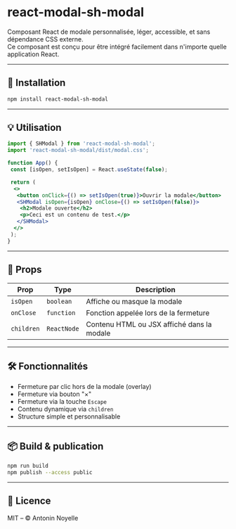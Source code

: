 # react-modal-sh-modal

Composant React de modale personnalisée, léger, accessible, et sans dépendance CSS externe.  
Ce composant est conçu pour être intégré facilement dans n'importe quelle application React.

---

## 🚀 Installation

```bash
npm install react-modal-sh-modal
```

---

## 💡 Utilisation

```jsx
import { SHModal } from 'react-modal-sh-modal';
import 'react-modal-sh-modal/dist/modal.css';

function App() {
 const [isOpen, setIsOpen] = React.useState(false);

 return (
  <>
   <button onClick={() => setIsOpen(true)}>Ouvrir la modale</button>
   <SHModal isOpen={isOpen} onClose={() => setIsOpen(false)}>
    <h2>Modale ouverte</h2>
    <p>Ceci est un contenu de test.</p>
   </SHModal>
  </>
 );
}
```

---

## 🧩 Props

| Prop      | Type       | Description                                     |
|-----------|------------|-------------------------------------------------|
| `isOpen`  | `boolean`  | Affiche ou masque la modale                    |
| `onClose` | `function` | Fonction appelée lors de la fermeture          |
| `children`| `ReactNode`| Contenu HTML ou JSX affiché dans la modale     |

---

## 🛠️ Fonctionnalités

- Fermeture par clic hors de la modale (overlay)
- Fermeture via bouton "×"
- Fermeture via la touche `Escape`
- Contenu dynamique via `children`
- Structure simple et personnalisable

---

## 📦 Build & publication

```bash
npm run build
npm publish --access public
```

---

## 📄 Licence

MIT – © Antonin Noyelle
